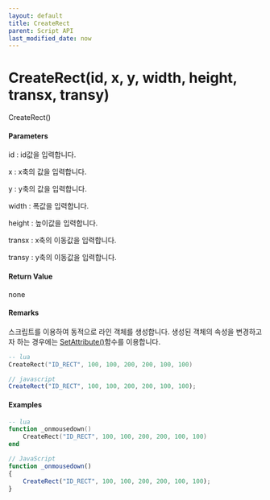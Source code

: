 ```yaml
---
layout: default
title: CreateRect
parent: Script API
last_modified_date: now
---
```

# CreateRect\(id, x, y, width, height, transx, transy\)

CreateRect\(\)

#### Parameters

id : id값을 입력합니다.

x : x축의 값을 입력합니다.

y : y축의 값을 입력합니다.

width : 폭값을 입력합니다.

height : 높이값을 입력합니다.

transx : x축의 이동값을 입력합니다.

transy : y축의 이동값을 입력합니다.

#### Return Value

none

#### Remarks

스크립트를 이용하여 동적으로 라인 객체를 생성합니다. 생성된 객체의 속성을 변경하고자 하는 경우에는 [SetAttribute\(\)](https://expnuni.gitbooks.io/enuspace/content/ScriptAPI/SetAttribute.html)함수를 이용합니다.

```lua
-- lua
CreateRect("ID_RECT", 100, 100, 200, 200, 100, 100)
```

```js
// javascript
CreateRect("ID_RECT", 100, 100, 200, 200, 100, 100);
```

#### 

#### Examples

```lua
-- lua
function _onmousedown()
    CreateRect("ID_RECT", 100, 100, 200, 200, 100, 100)
end
```

```js
// JavaScript
function _onmousedown()
{    
    CreateRect("ID_RECT", 100, 100, 200, 200, 100, 100);
}
```



